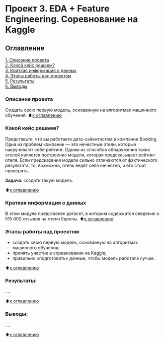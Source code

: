 # Проект 3. EDA + Feature Engineering. Соревнование на Kaggle

## Оглавление  
[1. Описание проекта](https://github.com/meliashchenia/Skillfactory_DS_3.0/blob/main/project_3/README.md#Описание-проекта)  
[2. Какой кейс решаем?](https://github.com/meliashchenia/Skillfactory_DS_3.0/blob/main/project_3/README.md#Какой-кейс-решаем)  
[3. Краткая информация о данных](https://github.com/meliashchenia/Skillfactory_DS_3.0/blob/main/project_3/README.md#Краткая-информация-о-данных)  
[4. Этапы работы над проектом](https://github.com/meliashchenia/Skillfactory_DS_3.0/blob/main/project_3/README.md#Этапы-работы-над-проектом)  
[5. Результаты](https://github.com/meliashchenia/Skillfactory_DS_3.0/blob/main/project_3/README.md#Результаты)    
[6. Выводы](https://github.com/meliashchenia/Skillfactory_DS_3.0/blob/main/project_3/README.md#Выводы) 

### Описание проекта    
Создать свою первую модель, основанную на алгоритмах машинного обучения.
:arrow_up:[к оглавлению](https://github.com/meliashchenia/Skillfactory_DS_3.0/blob/main/project_3/README.md#Оглавление)


### Какой кейс решаем?    
Представьте, что вы работаете дата-сайентистом в компании Booking. Одна из проблем компании — это нечестные отели, которые накручивают себе рейтинг. Одним из способов обнаружения таких отелей является построение модели, которая предсказывает рейтинг отеля. Если предсказания модели сильно отличаются от фактического результата, то, возможно, отель ведёт себя нечестно, и его стоит проверить.

**Задача**: создать такую модель.

:arrow_up:[к оглавлению](https://github.com/meliashchenia/Skillfactory_DS_3.0/blob/main/project_3/README.md#Оглавление)


### Краткая информация о данных
В этом модуле представлен датасет, в котором содержатся сведения о 515 000 отзывов на отели Европы. 
:arrow_up:[к оглавлению](https://github.com/meliashchenia/Skillfactory_DS_3.0/blob/main/project_3/README.md#Оглавление)


### Этапы работы над проектом  
- создать свою первую модель, основанную на алгоритмах машинного обучения;
- принять участие в соревновании на Kaggle;
- правильно «подготовить» данные, чтобы модель работала лучше.

:arrow_up:[к оглавлению](https://github.com/meliashchenia/Skillfactory_DS_3.0/blob/main/project_3/README.md#Оглавление)


### Результаты:  
....

:arrow_up:[к оглавлению](https://github.com/meliashchenia/Skillfactory_DS_3.0/blob/main/project_3/README.md#Оглавление)


### Выводы:  
....

:arrow_up:[к оглавлению](https://github.com/meliashchenia/Skillfactory_DS_3.0/blob/main/project_3/README.md#Оглавление)